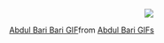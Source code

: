 <p align="center">
  <img src="https://capsule-render.vercel.app/api?text=Hello Fellow Coder!🕹️&animation=fadeIn&type=waving&color=gradient&height=100"/>
</p>
<div class="tenor-gif-embed" data-postid="27626523" data-share-method="host" data-aspect-ratio="1" data-width="100%"><a href="https://tenor.com/view/abdul-bari-bari-cmput204-algorithms-computer-gif-27626523">Abdul Bari Bari GIF</a>from <a href="https://tenor.com/search/abdul+bari-gifs">Abdul Bari GIFs</a></div> <script type="text/javascript" async src="https://tenor.com/embed.js"></script>
